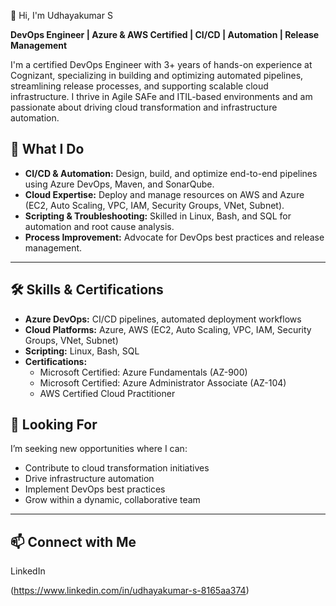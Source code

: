 👋 Hi, I'm Udhayakumar S

**DevOps Engineer | Azure & AWS Certified | CI/CD | Automation | Release Management**

I'm a certified DevOps Engineer with 3+ years of hands-on experience at Cognizant, specializing in building and optimizing automated pipelines, streamlining release processes, and supporting scalable cloud infrastructure. I thrive in Agile SAFe and ITIL-based environments and am passionate about driving cloud transformation and infrastructure automation.

## 🚀 What I Do

- **CI/CD & Automation:** Design, build, and optimize end-to-end pipelines using Azure DevOps, Maven, and SonarQube.
- **Cloud Expertise:** Deploy and manage resources on AWS and Azure (EC2, Auto Scaling, VPC, IAM, Security Groups, VNet, Subnet).
- **Scripting & Troubleshooting:** Skilled in Linux, Bash, and SQL for automation and root cause analysis.
- **Process Improvement:** Advocate for DevOps best practices and release management.

---

## 🛠️ Skills & Certifications

- **Azure DevOps:** CI/CD pipelines, automated deployment workflows
- **Cloud Platforms:** Azure, AWS (EC2, Auto Scaling, VPC, IAM, Security Groups, VNet, Subnet)
- **Scripting:** Linux, Bash, SQL
- **Certifications:**  
  - Microsoft Certified: Azure Fundamentals (AZ-900)  
  - Microsoft Certified: Azure Administrator Associate (AZ-104)  
  - AWS Certified Cloud Practitioner

## 🌟 Looking For

I’m seeking new opportunities where I can:
- Contribute to cloud transformation initiatives
- Drive infrastructure automation
- Implement DevOps best practices
- Grow within a dynamic, collaborative team

---

## 📫 Connect with Me

LinkedIn

(https://www.linkedin.com/in/udhayakumar-s-8165aa374)
